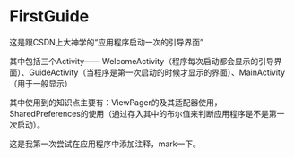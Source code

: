 # FirstGuide
这是跟CSDN上大神学的“应用程序启动一次的引导界面”

其中包括三个Activity—— WelcomeActivity（程序每次启动都会显示的引导界面）、GuideActivity（当程序是第一次启动的时候才显示的界面）、MainActivity（用于一般显示）

其中使用到的知识点主要有：ViewPager的及其适配器使用，SharedPreferences的使用（通过存入其中的布尔值来判断应用程序是不是第一次启动）。

这是我第一次尝试在应用程序中添加注释，mark一下。
